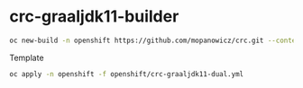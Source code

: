 # crc-graaljdk11-builder

```bash
oc new-build -n openshift https://github.com/mopanowicz/crc.git --context-dir=s2i/crc-graaljdk11-builder --source-secret=crc-github --name=crc-graaljdk11-builder --to=crc-graaljdk11-builder:release
```

Template

```bash
oc apply -n openshift -f openshift/crc-graaljdk11-dual.yml
```
